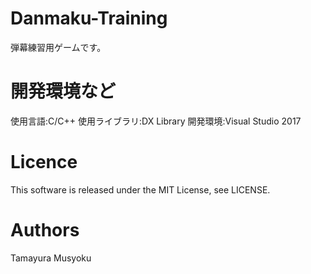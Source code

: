 # Danmaku-Training
弾幕練習用ゲームです。

# 開発環境など
使用言語:C/C++
使用ライブラリ:DX Library
開発環境:Visual Studio 2017

# Licence
This software is released under the MIT License, see LICENSE.

# Authors
Tamayura Musyoku
